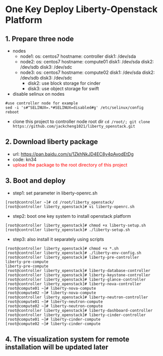 # One Key Deploy Liberty-Openstack Platform

## 1. Prepare three node
- nodes
  - node1: os: centos7 hostname: controller disk1: /dev/sda
  - node2: os: centos7 hostname: compute01 disk1: /dev/sda disk2: /dev/sdb disk3: /dev/sdc
  - node3: os: centos7 hostname: compute02 disk1: /dev/sda disk2: /dev/sdb disk3: /dev/sdc
    - disk2: use block storage for cinder
    - disk3: use object storage for swift
- disable selinux on nodes
```
#use controller node for example
sed -i 's#^SELINUX=.*#SELINUX=disabled#g' /etc/selinux/config
reboot
```
- clone this project to controller node root dir `cd /root/; git clone https://github.com/jackcheng1021/liberty_openstack.git `

## 2. Download liberty package 
- url: https://pan.baidu.com/s/1ZkhNkJD4EC8y4pAvodEtDg 
- code: kn34 
- <font color='red'>upload the package to the root directory of this project</font>

## 3. Boot and deploy
- step1: set parameter in liberty-openrc.sh
```
[root@controller ~]# cd /root/liberty_openstack/
[root@controller liberty_openstack]# vi liberty-openrc.sh
```
- step2: boot one key system to install openstack platform
```
[root@controller liberty_openstack]# chmod +x liberty-setup.sh
[root@controller liberty_openstack]# ./liberty-setup.sh
```
- step3: also install it separately using scripts
```
[root@controller liberty_openstack]# chmod +x *.sh
[root@controller liberty_openstack]# ./liberty-env-config.sh
[root@controller liberty_openstack]# liberty-pre-controller
liberty-pre-compute
liberty-pre-compute
[root@controller liberty_openstack]# liberty-database-controller
[root@controller liberty_openstack]# liberty-keystone-controller
[root@controller liberty_openstack]# liberty-glance-controller
[root@controller liberty_openstack]# liberty-nova-controller
[root@compute01 ~]# liberty-nova-compute
[root@compute02 ~]# liberty-nova-compute
[root@controller liberty_openstack]# liberty-neutron-controller
[root@compute01 ~]# liberty-neutron-compute
[root@compute02 ~]# liberty-neutron-compute
[root@controller liberty_openstack]# liberty-dashboard-controller
[root@controller liberty_openstack]# liberty-cinder-controller
[root@compute01 ~]# liberty-cinder-compute
[root@compute02 ~]# liberty-cinder-compute
```

## 4. The visualization system for remote installation will be updated later
